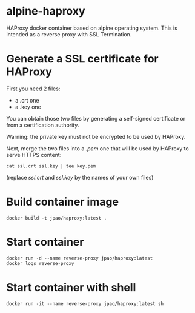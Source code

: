 # alpine-haproxy
HAProxy docker container based on alpine operating system. This is intended as a reverse proxy with SSL Termination.

# Generate a SSL certificate for HAProxy

First you need 2 files:
* a .crt one
* a .key one

You can obtain those two files by generating a self-signed certificate or from a certification authority.

Warning: the private key must not be encrypted to be used by HAProxy.

Next, merge the two files into a *.pem* one that will be used by HAProxy to serve HTTPS content:

```shell
cat ssl.crt ssl.key | tee key.pem
```
(replace *ssl.crt* and *ssl.key* by the names of your own files)

# Build container image

```shell
docker build -t jpao/haproxy:latest .
```

# Start container

```shell
docker run -d --name reverse-proxy jpao/haproxy:latest
docker logs reverse-proxy
```

# Start container with shell

```shell
docker run -it --name reverse-proxy jpao/haproxy:latest sh
```
